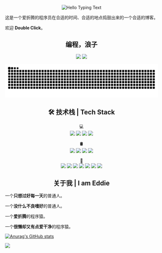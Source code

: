 <p align="center">
    <img
        alt="Hello Typing Text"
        src="https://readme-typing-svg.herokuapp.com?font=Fira+Code&pause=1000&random=false&width=600&lines=Hello+I'm+Eddie.I'm+glad+I+met+you+here!"
    />
</p>

这是一个爱折腾的程序员在合适的时间、合适的地点捣鼓出来的一个合适的博客。

欢迎 **Double Click**。

<h2 align='center'>编程，浪子</h2>

<p align='center'>
<a href="https://github.com/RoyalLiang" target="_blank"><img src="https://img.shields.io/badge/%E4%BD%9C%E8%80%85-%40RoyalLiang-black?style=flat-square&logo=GitHub"></a>
<a href="https://sm.ms/image/mhE7DPsvQocik1n" target="_blank"><img src="https://img.shields.io/badge/%E5%85%AC%E4%BC%97%E5%8F%B7-%40%E6%82%9F%E9%81%93%E7%A8%8B%E5%BA%8F%E5%91%98-black?style=flat-square&logo=WeChat"></a>
</p>
<picture>
  <source media="(prefers-color-scheme: dark)" srcset="https://raw.githubusercontent.com/RoyalLiang/RoyalLiang/output/github-contribution-grid-snake-dark.svg">
  <source media="(prefers-color-scheme: light)" srcset="https://raw.githubusercontent.com/RoyalLiang/RoyalLiang/output/github-contribution-grid-snake.svg">
  <img alt="github contribution grid snake animation" src="https://raw.githubusercontent.com/RoyalLiang/RoyalLiang/output/github-contribution-grid-snake.svg">
</picture>

<h2 align='center'>🛠 技术栈 | Tech Stack</h2>

<p align="center">
💻<br>
    <img src="https://img.shields.io/badge/-Python-111?style=flat&logo=Python">
    <img src="https://img.shields.io/badge/-Go-222?style=flat&logo=Go">
    <img src="https://img.shields.io/badge/-Linux-333?style=flat&logo=Linux&logoColor=FCC624">
    <img src="https://img.shields.io/badge/-Docker-444?style=flat&logo=Docker">
</p>

<p align="center">
	🛢<br>
	<img src="https://img.shields.io/badge/-MySQL-111?style=flat&logo=MySQL">
	<img src="https://img.shields.io/badge/-Redis-111?style=flat&logo=Redis">
	<img src="https://img.shields.io/badge/-PostgreSQL-111?style=flat&logo=PostgreSQL">
	<img src="https://img.shields.io/badge/-Elastic-444?style=flat&logo=Elastic">
</p>

<p align="center">
	🔧<br>
	<img src="https://img.shields.io/badge/-Git-111?style=flat&logo=Git">
	<img src="https://img.shields.io/badge/-Nginx-333?style=flat&logo=Nginx">
	<img src="https://img.shields.io/badge/-HTML-222?style=flat&logo=HTML5">
	<img src="https://img.shields.io/badge/-gRPC-444?style=flat&logo=gRPC">
	<img src="https://img.shields.io/badge/-RocketMQ-555?style=flat&logo=RocketMQ">
	<img src="https://img.shields.io/badge/-设计模式-666?style=flat&logo=DesignPattern">
	<img src="https://img.shields.io/badge/-Markdown-777?style=flat&logo=Markdown&logoColor=blue">
</p> 

<h2 align='center'>关于我 | I am Eddie</h2>

一个**只想过好每一天**的普通人。

一个**没什么不良嗜好**的普通人。

一个**爱折腾**的程序猿。

一个**很懒却又有点爱干净**的程序猿。

[![Anurag's GitHub stats](https://github-readme-stats.vercel.app/api?username=RoyalLiang&show_icons=true&theme=dark)](https://github.com/anuraghazra/github-readme-stats)

![](images/saoma.png)
